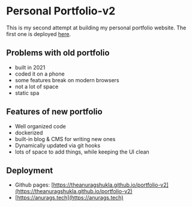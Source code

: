 # Personal Portfolio-v2
This is my second attempt at building my personal portfolio website. The first one is deployed [here](https://theanuragshukla.github.io/portfolio). 

## Problems with old portfolio
- built in 2021
- coded it on a phone
- some features break on modern browsers
- not a lot of space
- static spa

## Features of new portfolio
- Well organized code
- dockerized
- built-in blog & CMS for writing new ones
- Dynamically updated via git hooks
- lots of space to add things, while keeping the UI clean

## Deployment
- Github pages: [https://theanuragshukla.github.io/portfolio-v2](https://theanuragshukla.github.io/portfolio-v2)
- [https://anurags.tech](https://anurags.tech)
